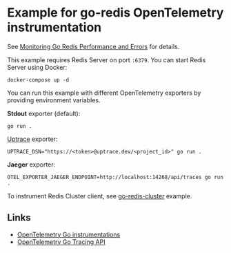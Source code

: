# Example for go-redis OpenTelemetry instrumentation

See
[Monitoring Go Redis Performance and Errors](https://redis.uptrace.dev/guide/go-redis-monitoring.html)
for details.

This example requires Redis Server on port `:6379`. You can start Redis Server using Docker:

```shell
docker-compose up -d
```

You can run this example with different OpenTelemetry exporters by providing environment variables.

**Stdout** exporter (default):

```shell
go run .
```

[Uptrace](https://github.com/uptrace/uptrace) exporter:

```shell
UPTRACE_DSN="https://<token>@uptrace.dev/<project_id>" go run .
```

**Jaeger** exporter:

```shell
OTEL_EXPORTER_JAEGER_ENDPOINT=http://localhost:14268/api/traces go run .
```

To instrument Redis Cluster client, see
[go-redis-cluster](https://github.com/uptrace/opentelemetry-go-extra/tree/main/example/go-redis-cluster)
example.

## Links

- [OpenTelemetry Go instrumentations](https://uptrace.dev/opentelemetry/instrumentations/?lang=go)
- [OpenTelemetry Go Tracing API](https://uptrace.dev/opentelemetry/go-tracing.html)
